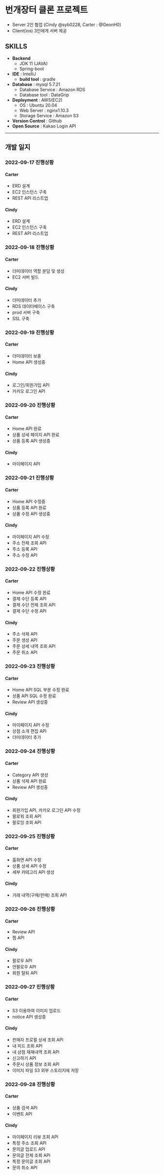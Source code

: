 # 번개장터 클론 프로젝트
- Server 2인 협업 (Cindy @syb0228, Carter : @GeonH0)
- Client(ios) 3인에게 서버 제공

## SKILLS
- **Backend**
  - JDK 11 (JAVA)
  - Spring-boot
- **IDE** : IntelliJ
  - **build tool** : gradle
- **Database** : mysql 5.7.21
  - Database Service : Amazon RDS 
  - Database tool : DataGrip
- **Deployment** : AWS(EC2)
  - OS : Ubuntu 20.04
  - Web Server : nginx1.10.3
  - Storage Service : Amazon S3
- **Version Control** : Github
- **Open Source** : Kakao Login API

- - - 

## 개발 일지
### 2022-09-17 진행상황
#### Carter
- ERD 설계
- EC2 인스턴스 구축
- REST API 리스트업
#### Cindy
- ERD 설계
- EC2 인스턴스 구축
- REST API 리스트업

### 2022-09-18 진행상황
#### Carter
- 더미데이터 역할 분담 및 생성
- EC2 서버 빌드
#### Cindy
- 더미데이터 추가
- RDS 데이터베이스 구축
- prod 서버 구축
- SSL 구축

### 2022-09-19 진행상황
#### Carter
- 더미데이터 보충
- Home API 생성중
#### Cindy
- 로그인/회원가입 API
- 카카오 로그인 API

### 2022-09-20 진행상황
#### Carter
- Home API 완료
- 상품 상세 페이지 API 완료
- 상품 등록 API 생성중
#### Cindy
- 마이페이지 API

### 2022-09-21 진행상황
#### Carter
- Home API 수정중
- 상품 등록 API 완료
- 상품 수정 API 생성중

#### Cindy
- 마이페이지 API 수정
- 주소 전체 조회 API
- 주소 등록 API
- 주소 수정 API

### 2022-09-22 진행상황
#### Carter
- Home API 수정 완료
- 결제 수단 등록 API
- 결제 수단 전체 조회 API
- 결제 수단 수정 API

#### Cindy
- 주소 삭제 API
- 주문 생성 API
- 주문 상세 내역 조회 API
- 주문 취소 API

### 2022-09-23 진행상황
#### Carter
- Home API SQL 부분 수정 완료
- 상품 API SQL 수정 완료
- Review API 생성중

#### Cindy
- 마이페이지 API 수정
- 상점 소개 편집 API
- 더미데이터 추가

### 2022-09-24 진행상황
#### Carter
- Category API 생성
- 상품 삭제 API  완료
- Review API 생성중

#### Cindy
- 회원가입 API, 카카오 로그인 API 수정
- 팔로워 조회 API
- 팔로잉 조회 API

### 2022-09-25 진행상황
#### Carter
- 홈화면 API 수정
- 상품 상세 API 수정
- 세부 카테고리 API 생성

#### Cindy
- 거래 내역(구매/판매) 조회 API

### 2022-09-26 진행상황
#### Carter
- Review API
- 찜 API 

#### Cindy
- 팔로우 API
- 언팔로우 API
- 회원 탈퇴 API

### 2022-09-27 진행상황
#### Carter
- S3 이용하여 이미지 업로드
- notice API 생성중

#### Cindy
- 판매자 프로필 상세 조회 API
- 내 피드 조회 API
- 내 상점 재재내역 조회 API
- 신고하기 API
- 주문시 상품 정보 조회 API
- 이미지 파일 S3 외부 스토리지에 저장

### 2022-09-28 진행상황
#### Carter
- 상품 검색 API
- 이벤트 API

#### Cindy
- 마이페이지 리뷰 조회 API
- 특정 주소 조회 API
- 문의글 업로드 API
- 문의글 전체 조회 API
- 특정 문의글 조회 API
- 문의 취소 API
